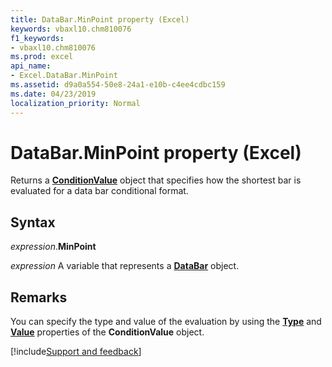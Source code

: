 ```yaml
---
title: DataBar.MinPoint property (Excel)
keywords: vbaxl10.chm810076
f1_keywords:
- vbaxl10.chm810076
ms.prod: excel
api_name:
- Excel.DataBar.MinPoint
ms.assetid: d9a0a554-50e8-24a1-e10b-c4ee4cdbc159
ms.date: 04/23/2019
localization_priority: Normal
---
```



# DataBar.MinPoint property (Excel)

Returns a **[ConditionValue](Excel.ConditionValue.md)** object that specifies how the shortest bar is evaluated for a data bar conditional format.


## Syntax

_expression_.**MinPoint**

_expression_ A variable that represents a **[DataBar](Excel.DataBar.md)** object.


## Remarks

You can specify the type and value of the evaluation by using the **[Type](Excel.ConditionValue.Type.md)** and **[Value](Excel.ConditionValue.Value.md)** properties of the **ConditionValue** object.




[!include[Support and feedback](~/includes/feedback-boilerplate.md)]